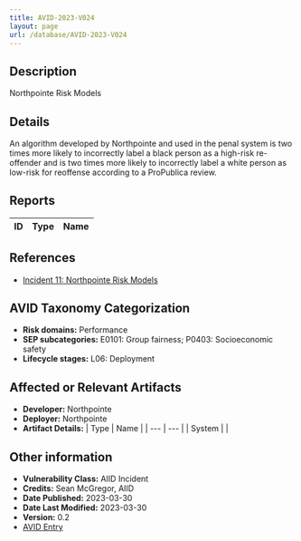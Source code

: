 ```yaml
---
title: AVID-2023-V024
layout: page
url: /database/AVID-2023-V024
---
```


## Description

Northpointe Risk Models

## Details

An algorithm developed by Northpointe and used in the penal system is two times more likely to incorrectly label a black person as a high-risk re-offender and is two times more likely to incorrectly label a white person as low-risk for reoffense according to a ProPublica review.

## Reports 

| ID | Type | Name |
| --- | --- | --- | 

## References

- [Incident 11: Northpointe Risk Models](https://incidentdatabase.ai/cite/11)

## AVID Taxonomy Categorization

- **Risk domains:** Performance
- **SEP subcategories:** E0101: Group fairness; P0403: Socioeconomic safety
- **Lifecycle stages:** L06: Deployment

## Affected or Relevant Artifacts

- **Developer:** Northpointe
- **Deployer:** Northpointe
- **Artifact Details:**
| Type | Name |
| --- | --- | 
| System |  |

## Other information

- **Vulnerability Class:** AIID Incident
- **Credits:** Sean McGregor, AIID
- **Date Published:** 2023-03-30
- **Date Last Modified:** 2023-03-30
- **Version:** 0.2
- [AVID Entry](https://github.com/avidml/avid-db/tree/main/vulnerabilities/2023/AVID-2023-V024.json)

